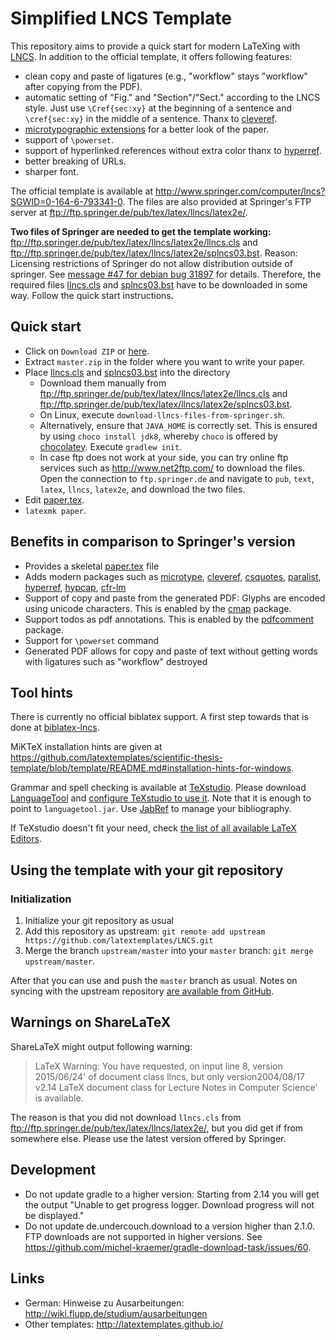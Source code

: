 # Simplified LNCS Template

This repository aims to provide a quick start for modern LaTeXing with [LNCS](http://www.springer.com/computer/lncs).
In addition to the official template, it offers following features:

 * clean copy and paste of ligatures (e.g., "workflow" stays "workflow" after copying from the PDF).
 * automatic setting of "Fig." and "Section"/"Sect." according to the LNCS style. Just use `\Cref{sec:xy}` at the beginning of a sentence and `\cref{sec:xy}` in the middle of a sentence. Thanx to [cleveref](https://www.ctan.org/pkg/cleveref).
 * [microtypographic extensions](https://www.ctan.org/pkg/microtype) for a better look of the paper.
 * support of `\powerset`.
 * support of hyperlinked references without extra color thanx to [hyperref](https://www.ctan.org/pkg/hyperref).
 * better breaking of URLs.
 * sharper font.

The official template is available at http://www.springer.com/computer/lncs?SGWID=0-164-6-793341-0.
The files are also provided at Springer's FTP server at ftp://ftp.springer.de/pub/tex/latex/llncs/latex2e/.

**Two files of Springer are needed to get the template working:** ftp://ftp.springer.de/pub/tex/latex/llncs/latex2e/llncs.cls and ftp://ftp.springer.de/pub/tex/latex/llncs/latex2e/splncs03.bst.
Reason: Licensing restrictions of Springer do not allow distribution outside of springer.
See [message #47 for debian bug 31897](https://bugs.debian.org/cgi-bin/bugreport.cgi?bug=31897#47) for details.
Therefore, the required files [llncs.cls] and [splncs03.bst] have to be downloaded in some way.
Follow the quick start instructions.

## Quick start

 * Click on `Download ZIP` or [here](https://github.com/latextemplates/LNCS/archive/master.zip).
 * Extract `master.zip` in the folder where you want to write your paper.
 * Place [llncs.cls] and [splncs03.bst] into the directory
   - Download them manually from ftp://ftp.springer.de/pub/tex/latex/llncs/latex2e/llncs.cls and ftp://ftp.springer.de/pub/tex/latex/llncs/latex2e/splncs03.bst.
   - On Linux, execute `download-llncs-files-from-springer.sh`.
   - Alternatively, ensure that `JAVA_HOME` is correctly set. This is ensured by using `choco install jdk8`, whereby `choco` is offered by [chocolatey](https://chocolatey.org/).
     Execute `gradlew init`.
   - In case ftp does not work at your side, you can try online ftp services such as http://www.net2ftp.com/ to download the files. Open the connection to `ftp.springer.de` and navigate to `pub`, `text`, `latex`, `llncs`, `latex2e`, and download the two files.
 * Edit [paper.tex](paper.tex).
 * `latexmk paper`.

## Benefits in comparison to Springer's version

* Provides a skeletal [paper.tex](paper.tex) file
* Adds modern packages such as [microtype], [cleveref], [csquotes], [paralist], [hyperref], [hypcap], [cfr-lm]
* Support of copy and paste from the generated PDF: Glyphs are encoded using unicode characters. This is enabled by the [cmap] package.
* Support todos as pdf annotations. This is enabled by the [pdfcomment] package.
* Support for `\powerset` command
* Generated PDF allows for copy and paste of text without getting words with ligatures such as "workflow" destroyed

## Tool hints

There is currently no official biblatex support.
A first step towards that is done at [biblatex-lncs](https://github.com/neapel/biblatex-lncs/).

MiKTeX installation hints are given at <https://github.com/latextemplates/scientific-thesis-template/blob/template/README.md#installation-hints-for-windows>.

Grammar and spell checking is available at [TeXstudio].
Please download [LanguageTool] and [configure TeXstudio to use it](http://wiki.languagetool.org/checking-la-tex-with-languagetool#toc4).
Note that it is enough to point to `languagetool.jar`.
Use [JabRef] to manage your bibliography.

If TeXstudio doesn't fit your need, check [the list of all available LaTeX Editors](http://tex.stackexchange.com/questions/339/latex-editors-ides).

## Using the template with your git repository

### Initialization

1. Initialize your git repository as usual
2. Add this repository as upstream: `git remote add upstream https://github.com/latextemplates/LNCS.git`
3. Merge the branch `upstream/master` into your `master` branch: `git merge upstream/master`.

After that you can use and push the `master` branch as usual.
Notes on syncing with the upstream repository [are available from GitHub](https://help.github.com/articles/syncing-a-fork/).

## Warnings on ShareLaTeX

ShareLaTeX might output following warning:

> LaTeX Warning: You have requested, on input line 8, version
> 2015/06/24' of document class llncs, but only version2004/08/17 v2.14
> LaTeX document class for Lecture Notes in Computer Science'
> is available.

The reason is that you did not download `llncs.cls` from <ftp://ftp.springer.de/pub/tex/latex/llncs/latex2e/>, but you did get if from somewhere else.
Please use the latest version offered by Springer.

## Development

- Do not update gradle to a higher version: Starting from 2.14 you will get the output "Unable to get progress logger. Download progress will not be displayed."
- Do not update de.undercouch.download to a version higher than 2.1.0. FTP downloads are not supported in higher versions. See <https://github.com/michel-kraemer/gradle-download-task/issues/60>.

## Links

 * German: Hinweise zu Ausarbeitungen: http://wiki.flupp.de/studium/ausarbeitungen
 * Other templates: http://latextemplates.github.io/

  [cfr-lm]: https://www.ctan.org/pkg/cfr-lm
  [cleveref]: https://ctan.org/pkg/cleveref
  [cmap]: https://www.ctan.org/pkg/cmap
  [csquotes]: https://www.ctan.org/pkg/csquotes
  [hypcap]: https://www.ctan.org/pkg/hypcap
  [hyperref]: https://ctan.org/pkg/hyperref
  [microtype]: https://ctan.org/pkg/microtype
  [paralist]: https://www.ctan.org/pkg/paralist
  [pdfcomment]: https://www.ctan.org/pkg/pdfcomment

  [JabRef]: https://www.jabref.org
  [LanguageTool]: https://languagetool.org/
  [TeXstudio]: http://texstudio.sourceforge.net/

  [llncs.cls]: ftp://ftp.springer.de/pub/tex/latex/llncs/latex2e/llncs.cls
  [splncs03.bst]: ftp://ftp.springer.de/pub/tex/latex/llncs/latex2e/splncs03.bst
